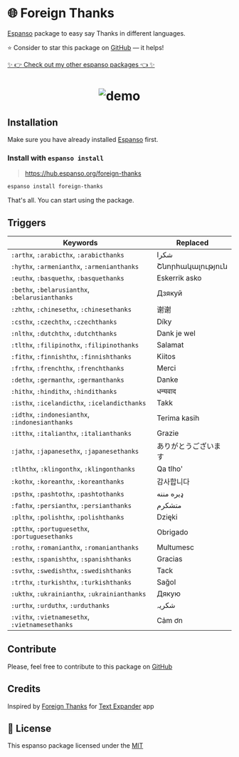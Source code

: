 # 🌐 Foreign Thanks

[Espanso](https://espanso.org) package to easy say Thanks in different languages.

⭐️ Consider to star this package on [GitHub](https://github.com/kopach/espanso-package-foreign-thanks/stargazers) — it helps!

[✨ 👉 Check out my other espanso packages 👈 ✨](https://github.com/kopach?tab=repositories&q=espanso-package&type=source)

<h1 align="center">

![demo](https://github.com/kopach/espanso-package-foreign-thanks/blob/main/assets/demo.gif)

</h1>

## Installation

Make sure you have already installed [Espanso](https://espanso.org/install) first.

### Install with `espanso install`

> https://hub.espanso.org/foreign-thanks

```sh
espanso install foreign-thanks
```

That's all. You can start using the package.

## Triggers

| Keywords | Replaced |
| -------- | -------- |
| `:arthx`, `:arabicthx`, `:arabicthanks` | شكرا |
| `:hythx`, `:armenianthx`, `:armenianthanks` | Շնորհակալություն |
| `:euthx`, `:basquethx`, `:basquethanks` | Eskerrik asko |
| `:bethx`, `:belarusianthx`, `:belarusianthanks` | Дзякуй |
| `:zhthx`, `:chinesethx`, `:chinesethanks` | 谢谢 |
| `:csthx`, `:czechthx`, `:czechthanks` | Díky |
| `:nlthx`, `:dutchthx`, `:dutchthanks` | Dank je wel |
| `:tlthx`, `:filipinothx`, `:filipinothanks` | Salamat |
| `:fithx`, `:finnishthx`, `:finnishthanks` | Kiitos |
| `:frthx`, `:frenchthx`, `:frenchthanks` | Merci |
| `:dethx`, `:germanthx`, `:germanthanks` | Danke |
| `:hithx`, `:hindithx`, `:hindithanks` | धन्यवाद |
| `:isthx`, `:icelandicthx`, `:icelandicthanks` | Takk |
| `:idthx`, `:indonesianthx`, `:indonesianthanks` | Terima kasih |
| `:itthx`, `:italianthx`, `:italianthanks` | Grazie |
| `:jathx`, `:japanesethx`, `:japanesethanks` | ありがとうございます |
| `:tlhthx`, `:klingonthx`, `:klingonthanks` | Qa tlho' |
| `:kothx`, `:koreanthx`, `:koreanthanks` | 감사합니다 |
| `:psthx`, `:pashtothx`, `:pashtothanks` | ډیره مننه |
| `:fathx`, `:persianthx`, `:persianthanks` | متشکرم |
| `:plthx`, `:polishthx`, `:polishthanks` | Dzięki |
| `:ptthx`, `:portuguesethx`, `:portuguesethanks` | Obrigado |
| `:rothx`, `:romanianthx`, `:romanianthanks` | Multumesc |
| `:esthx`, `:spanishthx`, `:spanishthanks` | Gracias |
| `:svthx`, `:swedishthx`, `:swedishthanks` | Tack |
| `:trthx`, `:turkishthx`, `:turkishthanks` | Sağol |
| `:ukthx`, `:ukrainianthx`, `:ukrainianthanks` | Дякую |
| `:urthx`, `:urduthx`, `:urduthanks` | شکریہ |
| `:vithx`, `:vietnamesethx`, `:vietnamesethanks` | Cảm ơn |

## Contribute

Please, feel free to contribute to this package on [GitHub](https://github.com/kopach/espanso-package-foreign-thanks)

## Credits

Inspired by [Foreign Thanks](https://snippets.textexpander.com/group/a3c4abfa3e21d9d77cd0542d6ce69f20) for [Text Expander](https://textexpander.com) app

## 📄 License

This espanso package licensed under the [MIT](https://github.com/kopach/espanso-package-foreign-thanks/blob/master/LICENSE)
